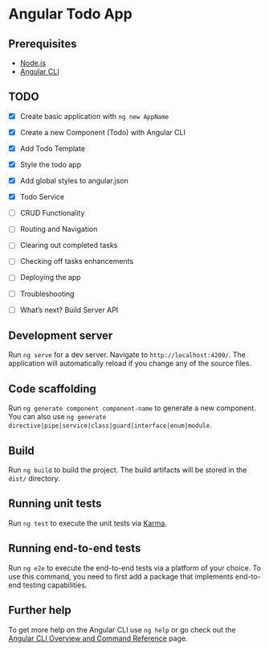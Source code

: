 # Angular Todo App


## Prerequisites

- [Node.js](https://nodejs.org/en/) 
- [Angular CLI](https://github.com/angular/angular-cli)

## TODO

- [x] Create basic application with ```ng new AppName```
- [x] Create a new Component (Todo) with Angular CLI
- [x] Add Todo Template
- [x] Style the todo app
- [x] Add global styles to angular.json
- [x] Todo Service
- [ ] CRUD Functionality
- [ ] Routing and Navigation
- [ ] Clearing out completed tasks
- [ ] Checking off tasks enhancements
- [ ] Deploying the app
- [ ] Troubleshooting
- [ ] What’s next? Build Server API


## Development server

Run `ng serve` for a dev server. Navigate to `http://localhost:4200/`. The application will automatically reload if you change any of the source files.

## Code scaffolding

Run `ng generate component component-name` to generate a new component. You can also use `ng generate directive|pipe|service|class|guard|interface|enum|module`.

## Build

Run `ng build` to build the project. The build artifacts will be stored in the `dist/` directory.

## Running unit tests

Run `ng test` to execute the unit tests via [Karma](https://karma-runner.github.io).

## Running end-to-end tests

Run `ng e2e` to execute the end-to-end tests via a platform of your choice. To use this command, you need to first add a package that implements end-to-end testing capabilities.

## Further help

To get more help on the Angular CLI use `ng help` or go check out the [Angular CLI Overview and Command Reference](https://angular.io/cli) page.
